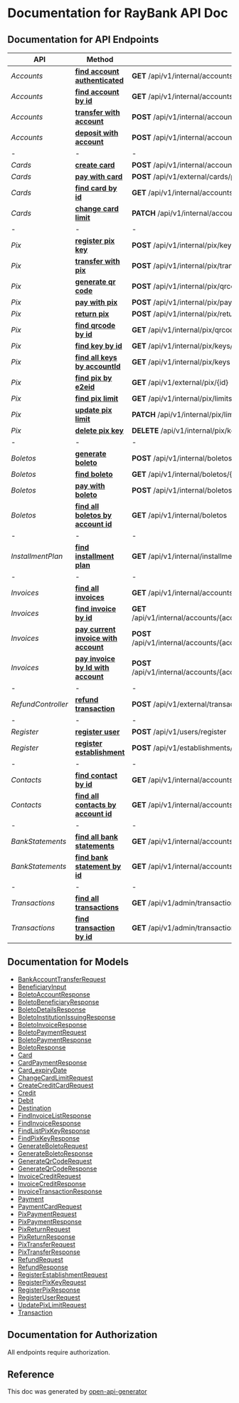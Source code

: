 # Documentation for RayBank API Doc

<a name="documentation-for-api-endpoints"></a>

## Documentation for API Endpoints

| API                | Method                                                                            | HTTP request                                                                           |
|--------------------|-----------------------------------------------------------------------------------|----------------------------------------------------------------------------------------|
| *Accounts*         | [**find account authenticated**](docs/Apis/AccountsApi.md#findauthenticated)      | **GET** /api/v1/internal/accounts/authenticated                                        |
| *Accounts*         | [**find account by id**](docs/Apis/AccountsApi.md#findbyid1)                      | **GET** /api/v1/internal/accounts/{accountId}                                          |
| *Accounts*         | [**transfer with account**](docs/Apis/AccountsApi.md#transfer2)                   | **POST** /api/v1/internal/accounts/transfer                                            |
| *Accounts*         | [**deposit with account**](docs/Apis/AccountsApi.md#deposit)                      | **POST** /api/v1/internal/accounts/deposit                                             |  |
| -                  | -                                                                                 | -                                                                                      |
| *Cards*            | [**create card**](docs/Apis/CardsApi.md#create)                                   | **POST** /api/v1/internal/accounts/{accountId}/cards                                   |
| *Cards*            | [**pay with card**](docs/Apis/CardsApi.md#pay1)                                   | **POST** /api/v1/external/cards/payment                                                |
| *Cards*            | [**find card by id**](docs/Apis/CardsApi.md#find3)                                | **GET** /api/v1/internal/accounts/{accountId}/cards/{cardId}                           |
| *Cards*            | [**change card limit**](docs/Apis/CardsApi.md#change)                             | **PATCH** /api/v1/internal/accounts/{accountId}/cards/{cardId}/limit                   |
| -                  | -                                                                                 | -                                                                                      |
| *Pix*              | [**register pix key**](docs/Apis/PixApi.md#register1)                             | **POST** /api/v1/internal/pix/keys                                                     |
| *Pix*              | [**transfer with pix**](docs/Apis/PixApi.md#transfer)                             | **POST** /api/v1/internal/pix/transfer                                                 |
| *Pix*              | [**generate qr code**](docs/Apis/PixApi.md#generate)                              | **POST** /api/v1/internal/pix/qrcode                                                   |
| *Pix*              | [**pay with pix**](docs/Apis/PixApi.md#transfer1)                                 | **POST** /api/v1/internal/pix/payment                                                  |
| *Pix*              | [**return pix**](docs/Apis/PixApi.md#doreturn)                                    | **POST** /api/v1/internal/pix/return                                                   |
| *Pix*              | [**find qrcode by id**](docs/Apis/PixApi.md#findbyid)                             | **GET** /api/v1/internal/pix/qrcode/{idOrCode}                                         |
| *Pix*              | [**find key by id**](docs/Apis/PixApi.md#findbykey)                               | **GET** /api/v1/internal/pix/keys/{key}                                                |
| *Pix*              | [**find all keys by accountId**](docs/Apis/PixApi.md#findallbyaccountid)          | **GET** /api/v1/internal/pix/keys                                                      |
| *Pix*              | [**find pix by e2eid**](docs/Apis/PixApi.md#findbyid3)                            | **GET** /api/v1/external/pix/{id}                                                      |
| *Pix*              | [**find pix limit**](docs/Apis/PixApi.md#findlimit)                               | **GET** /api/v1/internal/pix/limits                                                    |
| *Pix*              | [**update pix limit**](docs/Apis/PixApi.md#update)                                | **PATCH** /api/v1/internal/pix/limits                                                  |
| *Pix*              | [**delete pix key**](docs/Apis/PixApi.md#deletebykey)                             | **DELETE** /api/v1/internal/pix/keys/{key}                                             |
| -                  | -                                                                                 | -                                                                                      |
| *Boletos*          | [**generate boleto**](docs/Apis/BoletosApi.md#generateboleto)                     | **POST** /api/v1/internal/boletos                                                      |
| *Boletos*          | [**find boleto**](docs/Apis/BoletosApi.md#find2)                                  | **GET** /api/v1/internal/boletos/{barCode}                                             |
| *Boletos*          | [**pay with boleto**](docs/Apis/BoletosApi.md#pay)                                | **POST** /api/v1/internal/boletos/payment                                              |
| *Boletos*          | [**find all boletos by account id**](docs/Apis/BoletosApi.md#findbyaccount)       | **GET** /api/v1/internal/boletos                                                       | 
| -                  | -                                                                                 | -                                                                                      |
| *InstallmentPlan*  | [**find installment plan**](docs/Apis/InstallmentPlanApi.md#find1)                | **GET** /api/v1/internal/installment-plans/{planId}                                    |
| -                  | -                                                                                 | -                                                                                      |
| *Invoices*         | [**find all invoices**](docs/Apis/InvoicesApi.md#findall)                         | **GET** /api/v1/internal/accounts/{accountId}/cards/{cardId}/invoices                  |
| *Invoices*         | [**find invoice by id**](docs/Apis/InvoicesApi.md#findall1)                       | **GET** /api/v1/internal/accounts/{accountId}/cards/{cardId}/invoices/{invoiceId}      |
| *Invoices*         | [**pay current invoice with account**](docs/Apis/InvoicesApi.md#payinvoice)       | **POST** /api/v1/internal/accounts/{accountId}/cards/{cardId}/invoices/current/pay     |
| *Invoices*         | [**pay invoice by Id with account**](docs/Apis/InvoicesApi.md#payinvoicebyid)     | **POST** /api/v1/internal/accounts/{accountId}/cards/{cardId}/invoices/{invoiceId}/pay |
| -                  | -                                                                                 | -                                                                                      |
| *RefundController* | [**refund transaction**](docs/Apis/RefundControllerApi.md#find)                   | **POST** /api/v1/external/transactions/{transactionId}/refund                          |
| -                  | -                                                                                 | -                                                                                      |
| *Register*         | [**register user**](docs/Apis/RegisterApi.md#register)                            | **POST** /api/v1/users/register                                                        |
| *Register*         | [**register establishment**](docs/Apis/RegisterApi.md#register2)                  | **POST** /api/v1/establishments/register                                               |
| -                  | -                                                                                 | -                                                                                      |
| *Contacts*         | [**find contact by id**](docs/Apis/ContactsApi.md#findbyid2)                      | **GET** /api/v1/internal/accounts/{accountId}/contacts/{contactId}                     |
| *Contacts*         | [**find all contacts by account id**](docs/Apis/ContactsApi.md#findallbyownerid)  | **GET** /api/v1/internal/accounts/{accountId}/contacts                                 |
| -                  | -                                                                                 | -                                                                                      |
| *BankStatements*   | [**find all bank statements**](docs/Apis/StatementsApi.md#findallstatements)      | **GET** /api/v1/internal/accounts/{accountId}/statements                               |
| *BankStatements*   | [**find bank statement by id**](docs/Apis/StatementsApi.md#findbankstatementbyid) | **GET** /api/v1/internal/accounts/{accountId}/statements/{statementId}                 |
| -                  | -                                                                                 | -                                                                                      |
| *Transactions*     | [**find all transactions**](docs/Apis/FindTransactionControllerApi.md#findall2)   | **GET** /api/v1/admin/transactions                                                     |
| *Transactions*     | [**find transaction by id**](docs/Apis/FindTransactionControllerApi.md#findbyid4) | **GET** /api/v1/admin/transactions/{tId}                                               |

<a name="documentation-for-models"></a>

## Documentation for Models

- [BankAccountTransferRequest](docs/Models/BankAccountTransferRequest.md)
- [BeneficiaryInput](docs/Models/BeneficiaryInput.md)
- [BoletoAccountResponse](docs/Models/BoletoAccountResponse.md)
- [BoletoBeneficiaryResponse](docs/Models/BoletoBeneficiaryResponse.md)
- [BoletoDetailsResponse](docs/Models/BoletoDetailsResponse.md)
- [BoletoInstitutionIssuingResponse](docs/Models/BoletoInstitutionIssuingResponse.md)
- [BoletoInvoiceResponse](docs/Models/BoletoInvoiceResponse.md)
- [BoletoPaymentRequest](docs/Models/BoletoPaymentRequest.md)
- [BoletoPaymentResponse](docs/Models/BoletoPaymentResponse.md)
- [BoletoResponse](docs/Models/BoletoResponse.md)
- [Card](docs/Models/Card.md)
- [CardPaymentResponse](docs/Models/CardPaymentResponse.md)
- [Card_expiryDate](docs/Models/Card_expiryDate.md)
- [ChangeCardLimitRequest](docs/Models/ChangeCardLimitRequest.md)
- [CreateCreditCardRequest](docs/Models/CreateCreditCardRequest.md)
- [Credit](docs/Models/Credit.md)
- [Debit](docs/Models/Debit.md)
- [Destination](docs/Models/Destination.md)
- [FindInvoiceListResponse](docs/Models/FindInvoiceListResponse.md)
- [FindInvoiceResponse](docs/Models/FindInvoiceResponse.md)
- [FindListPixKeyResponse](docs/Models/FindListPixKeyResponse.md)
- [FindPixKeyResponse](docs/Models/FindPixKeyResponse.md)
- [GenerateBoletoRequest](docs/Models/GenerateBoletoRequest.md)
- [GenerateBoletoResponse](docs/Models/GenerateBoletoResponse.md)
- [GenerateQrCodeRequest](docs/Models/GenerateQrCodeRequest.md)
- [GenerateQrCodeResponse](docs/Models/GenerateQrCodeResponse.md)
- [InvoiceCreditRequest](docs/Models/InvoiceCreditRequest.md)
- [InvoiceCreditResponse](docs/Models/InvoiceCreditResponse.md)
- [InvoiceTransactionResponse](docs/Models/InvoiceTransactionResponse.md)
- [Payment](docs/Models/Payment.md)
- [PaymentCardRequest](docs/Models/PaymentCardRequest.md)
- [PixPaymentRequest](docs/Models/PixPaymentRequest.md)
- [PixPaymentResponse](docs/Models/PixPaymentResponse.md)
- [PixReturnRequest](docs/Models/PixReturnRequest.md)
- [PixReturnResponse](docs/Models/PixReturnResponse.md)
- [PixTransferRequest](docs/Models/PixTransferRequest.md)
- [PixTransferResponse](docs/Models/PixTransferResponse.md)
- [RefundRequest](docs/Models/RefundRequest.md)
- [RefundResponse](docs/Models/RefundResponse.md)
- [RegisterEstablishmentRequest](docs/Models/RegisterEstablishmentRequest.md)
- [RegisterPixKeyRequest](docs/Models/RegisterPixKeyRequest.md)
- [RegisterPixResponse](docs/Models/RegisterPixResponse.md)
- [RegisterUserRequest](docs/Models/RegisterUserRequest.md)
- [UpdatePixLimitRequest](docs/Models/UpdatePixLimitRequest.md)
- [Transaction](docs/Models/Transaction.md)

<a name="documentation-for-authorization"></a>

## Documentation for Authorization

All endpoints require authorization.

## Reference

This doc was generated by [open-api-generator](https://openapi-generator.tech/) 